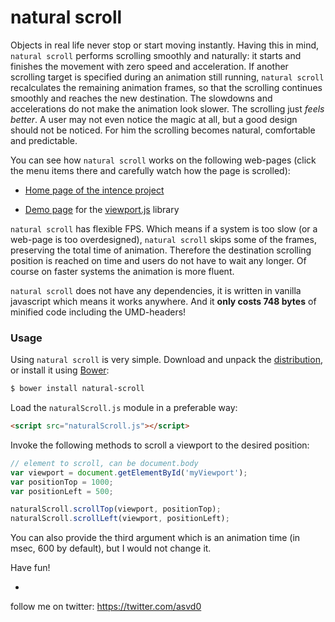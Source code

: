 
natural scroll
==============

Objects in real life never stop or start moving instantly. Having this
in mind, `natural scroll` performs scrolling smoothly and naturally:
it starts and finishes the movement with zero speed and
acceleration. If another scrolling target is specified during an
animation still running, `natural scroll` recalculates the remaining
animation frames, so that the scrolling continues smoothly and reaches
the new destination. The slowdowns and accelerations do not make the
animation look slower. The scrolling just *feels better*. A user may
not even notice the magic at all, but a good design should not be
noticed. For him the scrolling becomes natural, comfortable and
predictable.

You can see how `natural scroll` works on the following web-pages
(click the menu items there and carefully watch how the page is
scrolled):

- [Home page of the intence project](http://asvd.github.io/intence)

- [Demo page](http://asvd.github.io/viewport/) for the
  [viewport.js](https://github.com/asvd/viewport) library


`natural scroll` has flexible FPS. Which means if a system is too slow
(or a web-page is too overdesigned), `natural scroll` skips some of
the frames, preserving the total time of animation. Therefore the
destination scrolling position is reached on time and users do not
have to wait any longer. Of course on faster systems the animation is
more fluent.

`natural scroll` does not have any dependencies, it is written in
vanilla javascript which means it works anywhere. And it **only costs
748 bytes** of minified code including the UMD-headers!


### Usage

Using `natural scroll` is very simple. Download and unpack the
[distribution](https://github.com/asvd/naturalScroll/releases/download/v0.2.1/naturalScroll-0.2.1.tar.gz), or install it using [Bower](http://bower.io/):

```sh
$ bower install natural-scroll
```

Load the `naturalScroll.js` module in a preferable way:

```html
<script src="naturalScroll.js"></script>
```

Invoke the following methods to scroll a viewport to the desired
position:

```js
// element to scroll, can be document.body
var viewport = document.getElementById('myViewport');
var positionTop = 1000;
var positionLeft = 500;

naturalScroll.scrollTop(viewport, positionTop);
naturalScroll.scrollLeft(viewport, positionLeft);
```

You can also provide the third argument which is an animation time (in
msec, 600 by default), but I would not change it.

Have fun!

-

follow me on twitter: https://twitter.com/asvd0

